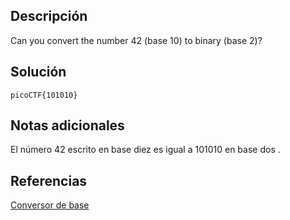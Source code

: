 ## Descripción
Can you convert the number 42 (base 10) to binary (base 2)?

## Solución
```bash()
picoCTF{101010}
```

## Notas adicionales
El número 42 escrito en base diez es igual a 101010 en base dos .

## Referencias 
[Conversor de base](https://wims.univ-cotedazur.fr/wims/es_tool~number~baseconv.es.html)